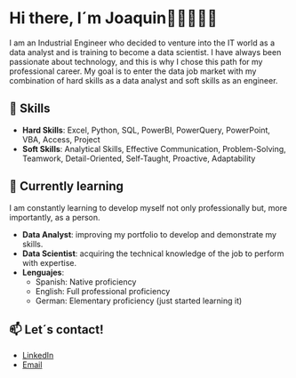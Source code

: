 # Hi there, I´m Joaquin👋🏻👨🏻‍💻
I am an Industrial Engineer who decided to venture into the IT world as a data analyst and is training to become a data scientist.
I have always been passionate about technology, and this is why I chose this path for my professional career.
My goal is to enter the data job market with my combination of hard skills as a data analyst and soft skills as an engineer.

## 🔧 Skills
- **Hard Skills**: Excel, Python, SQL, PowerBI, PowerQuery, PowerPoint, VBA, Access, Project
- **Soft Skills**: Analytical Skills, Effective Communication, Problem-Solving, Teamwork, Detail-Oriented, Self-Taught, Proactive, Adaptability

## 🌱 Currently learning
I am constantly learning to develop myself not only professionally but, more importantly, as a person.
- **Data Analyst**: improving my portfolio to develop and demonstrate my skills.
- **Data Scientist**: acquiring the technical knowledge of the job to perform with expertise.
- **Lenguajes**:
    - Spanish: Native proficiency
    - English: Full professional proficiency
    - German: Elementary proficiency (just started learning it)
  
## 📫 Let´s contact!
- [LinkedIn](https://www.linkedin.com/in/joaquinrojash/)
- [Email](mailto:joaquinrojash@hotmail.com)
